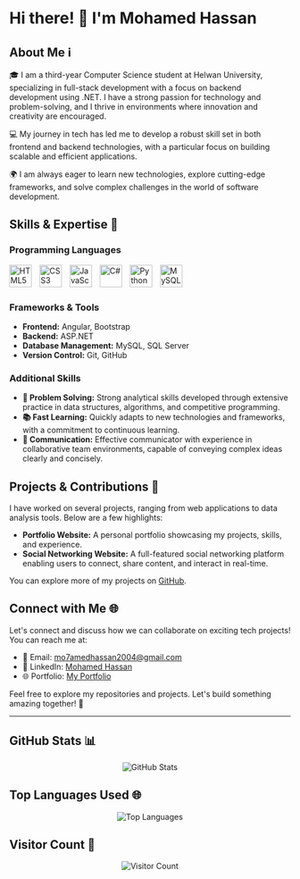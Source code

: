 # Hi there! 👋 I'm Mohamed Hassan

## About Me ℹ️
🎓 I am a third-year Computer Science student at Helwan University, specializing in full-stack development with a focus on backend development using .NET. I have a strong passion for technology and problem-solving, and I thrive in environments where innovation and creativity are encouraged.

💻 My journey in tech has led me to develop a robust skill set in both frontend and backend technologies, with a particular focus on building scalable and efficient applications.

🌍 I am always eager to learn new technologies, explore cutting-edge frameworks, and solve complex challenges in the world of software development.

## Skills & Expertise 🚀

### Programming Languages
<p align="left">
  <img src="https://cdn.jsdelivr.net/gh/devicons/devicon/icons/html5/html5-original.svg" alt="HTML5" width="40" height="40" style="margin-right: 10px;"/>
  <img src="https://cdn.jsdelivr.net/gh/devicons/devicon/icons/css3/css3-original.svg" alt="CSS3" width="40" height="40" style="margin-right: 10px;"/>
  <img src="https://cdn.jsdelivr.net/gh/devicons/devicon/icons/javascript/javascript-original.svg" alt="JavaScript" width="40" height="40" style="margin-right: 10px;"/>
  <img src="https://cdn.jsdelivr.net/gh/devicons/devicon/icons/csharp/csharp-original.svg" alt="C#" width="40" height="40" style="margin-right: 10px;"/>
  <img src="https://cdn.jsdelivr.net/gh/devicons/devicon/icons/python/python-original.svg" alt="Python" width="40" height="40" style="margin-right: 10px;"/>
  <img src="https://cdn.jsdelivr.net/gh/devicons/devicon/icons/mysql/mysql-original.svg" alt="MySQL" width="40" height="40" style="margin-right: 10px;"/>
</p>

### Frameworks & Tools
- **Frontend:** Angular, Bootstrap
- **Backend:** ASP.NET
- **Database Management:** MySQL, SQL Server
- **Version Control:** Git, GitHub

### Additional Skills
- **🚀 Problem Solving:** Strong analytical skills developed through extensive practice in data structures, algorithms, and competitive programming.
- **📚 Fast Learning:** Quickly adapts to new technologies and frameworks, with a commitment to continuous learning.
- **💬 Communication:** Effective communicator with experience in collaborative team environments, capable of conveying complex ideas clearly and concisely.

## Projects & Contributions 💼

I have worked on several projects, ranging from web applications to data analysis tools. Below are a few highlights:

- **Portfolio Website:** A personal portfolio showcasing my projects, skills, and experience.
- **Social Networking Website:** A full-featured social networking platform enabling users to connect, share content, and interact in real-time.

You can explore more of my projects on [GitHub](https://github.com/YourGitHubUsername).

## Connect with Me 🌐
Let's connect and discuss how we can collaborate on exciting tech projects! You can reach me at:
- 📧 Email: mo7amedhassan2004@gmail.com
- 💼 LinkedIn: [Mohamed Hassan](https://www.linkedin.com/in/mohamed-hassan-07137827b)
- 🌐 Portfolio: [My Portfolio](https://fzkhfeq3ezbf7p6hqazzmg.on.drv.tw/mohamedhassan.portfolio/)

Feel free to explore my repositories and projects. Let's build something amazing together! 🌟

---

## GitHub Stats 📊
<p align="center">
  <img src="https://github-readme-stats.vercel.app/api?username=YourGitHubUsername&show_icons=true&theme=radical" alt="GitHub Stats" style="animation: bounce 2s infinite;"/>
</p>

## Top Languages Used 🌐
<p align="center">
  <img src="https://github-readme-stats.vercel.app/api/top-langs/?username=YourGitHubUsername&layout=compact&theme=radical" alt="Top Languages" style="animation: bounce 2s infinite;"/>
</p>

## Visitor Count 👀
<p align="center">
  <img src="https://profile-counter.glitch.me/YourGitHubUsername/count.svg" alt="Visitor Count" style="animation: bounce 2s infinite;"/>
</p>

<style>
  @keyframes bounce {
    0%, 20%, 50%, 80%, 100% {
      transform: translateY(0);
    }
    40% {
      transform: translateY(-30px);
    }
    60% {
      transform: translateY(-15px);
    }
  }
</style>
